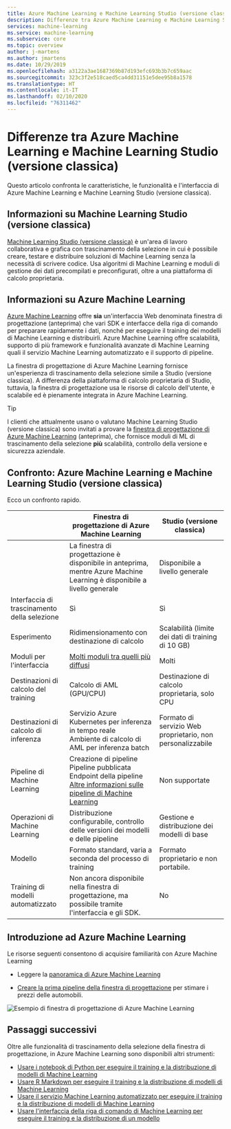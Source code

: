 ```yaml
---
title: Azure Machine Learning e Machine Learning Studio (versione classica)
description: Differenze tra Azure Machine Learning e Machine Learning Studio (versione classica)
services: machine-learning
ms.service: machine-learning
ms.subservice: core
ms.topic: overview
author: j-martens
ms.author: jmartens
ms.date: 10/29/2019
ms.openlocfilehash: a3122a3ae1687369b87d193efc693b3b7c659aac
ms.sourcegitcommit: 323c3f2e518caed5ca4dd31151e5dee95b8a1578
ms.translationtype: HT
ms.contentlocale: it-IT
ms.lasthandoff: 02/10/2020
ms.locfileid: "76311462"
---
```

# <a name="how-azure-machine-learning-differs-from-machine-learning-studio-classic"></a>Differenze tra Azure Machine Learning e Machine Learning Studio (versione classica)

Questo articolo confronta le caratteristiche, le funzionalità e l'interfaccia di Azure Machine Learning e Machine Learning Studio (versione classica). 

## <a name="about-machine-learning-studio-classic"></a>Informazioni su Machine Learning Studio (versione classica)
[Machine Learning Studio (versione classica)](studio/what-is-ml-studio.md) è un'area di lavoro collaborativa e grafica con trascinamento della selezione in cui è possibile creare, testare e distribuire soluzioni di Machine Learning senza la necessità di scrivere codice. Usa algoritmi di Machine Learning e moduli di gestione dei dati precompilati e preconfigurati, oltre a una piattaforma di calcolo proprietaria.

## <a name="about-azure-machine-learning"></a>Informazioni su Azure Machine Learning

[Azure Machine Learning](overview-what-is-azure-ml.md) offre **sia** un'interfaccia Web denominata finestra di progettazione (anteprima) che vari SDK e interfacce della riga di comando per preparare rapidamente i dati, nonché per eseguire il training dei modelli di Machine Learning e distribuirli. Azure Machine Learning offre scalabilità, supporto di più framework e funzionalità avanzate di Machine Learning quali il servizio Machine Learning automatizzato e il supporto di pipeline.

La finestra di progettazione di Azure Machine Learning fornisce un'esperienza di trascinamento della selezione simile a Studio (versione classica). A differenza della piattaforma di calcolo proprietaria di Studio, tuttavia, la finestra di progettazione usa le risorse di calcolo dell'utente, è scalabile ed è pienamente integrata in Azure Machine Learning.  

> [!TIP]
> I clienti che attualmente usano o valutano Machine Learning Studio (versione classica) sono invitati a provare la [finestra di progettazione di Azure Machine Learning](https://docs.microsoft.com/azure/machine-learning/concept-designer) (anteprima), che fornisce moduli di ML di trascinamento della selezione __più__ scalabilità, controllo della versione e sicurezza aziendale.

## <a name="comparison-azure-machine-learning-vs-machine-learning-studio-classic"></a>Confronto: Azure Machine Learning e Machine Learning Studio (versione classica)

Ecco un confronto rapido.

||  Finestra di progettazione di Azure Machine Learning|Studio (versione classica) |
|---| --- | --- |
||La finestra di progettazione è disponibile in anteprima, mentre Azure Machine Learning è disponibile a livello generale|Disponibile a livello generale | 
|Interfaccia di trascinamento della selezione| Sì | Sì|
|Esperimento| Ridimensionamento con destinazione di calcolo|Scalabilità (limite dei dati di training di 10 GB) | 
|Moduli per l'interfaccia| [Molti moduli tra quelli più diffusi](algorithm-module-reference/module-reference.md) | Molti |
|Destinazioni di calcolo del training| Calcolo di AML (GPU/CPU)|Destinazione di calcolo proprietaria, solo CPU|
|Destinazioni di calcolo di inferenza| Servizio Azure Kubernetes per inferenza in tempo reale <br/>Ambiente di calcolo di AML per inferenza batch|Formato di servizio Web proprietario, non personalizzabile | 
|Pipeline di Machine Learning| Creazione di pipeline <br/> Pipeline pubblicata <br/> Endpoint della pipeline <br/> [Altre informazioni sulle pipeline di Machine Learning](concept-ml-pipelines.md)|Non supportate | 
|Operazioni di Machine Learning| Distribuzione configurabile, controllo delle versioni dei modelli e delle pipeline|Gestione e distribuzione dei modelli di base | 
|Modello| Formato standard, varia a seconda del processo di training|Formato proprietario e non portabile.| 
|Training di modelli automatizzato|Non ancora disponibile nella finestra di progettazione, ma possibile tramite l'interfaccia e gli SDK.| No | 

## <a name="get-started-with-azure-machine-learning"></a>Introduzione ad Azure Machine Learning

Le risorse seguenti consentono di acquisire familiarità con Azure Machine Learning

- Leggere la [panoramica di Azure Machine Learning](tutorial-first-experiment-automated-ml.md) 

- [Creare la prima pipeline della finestra di progettazione](tutorial-designer-automobile-price-train-score.md) per stimare i prezzi delle automobili.

![Esempio di finestra di progettazione di Azure Machine Learning](media/concept-designer/designer-drag-and-drop.gif)

## <a name="next-steps"></a>Passaggi successivi

Oltre alle funzionalità di trascinamento della selezione della finestra di progettazione, in Azure Machine Learning sono disponibili altri strumenti:  
  + [Usare i notebook di Python per eseguire il training e la distribuzione di modelli di Machine Learning](tutorial-1st-experiment-sdk-setup.md)
  + [Usare R Markdown per eseguire il training e la distribuzione di modelli di Machine Learning](tutorial-1st-r-experiment.md) 
  + [Usare il servizio Machine Learning automatizzato per eseguire il training e la distribuzione di modelli di Machine Learning](tutorial-designer-automobile-price-train-score.md) 
  + [Usare l'interfaccia della riga di comando di Machine Learning per eseguire il training e la distribuzione di un modello](tutorial-train-deploy-model-cli.md)

